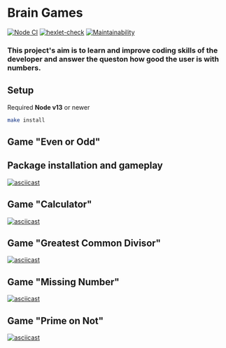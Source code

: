 
# Brain Games

[![Node CI](https://github.com/hexlet-boilerplates/nodejs-package/workflows/Node%20CI/badge.svg)](https://github.com/hexlet-boilerplates/nodejs-package/actions)
[![hexlet-check](https://github.com/utkapodsousom/frontend-project-lvl1/actions/workflows/hexlet-check.yml/badge.svg?branch=vBuild250403)](https://github.com/utkapodsousom/frontend-project-lvl1/actions/workflows/hexlet-check.yml)
[![Maintainability](https://api.codeclimate.com/v1/badges/ce8ad6313e8cd7668f69/maintainability)](https://codeclimate.com/github/utkapodsousom/frontend-project-lvl1/maintainability)

### This project's aim is to learn and improve coding skills of the developer and answer the queston how good the user is with numbers.

## Setup

Required **Node v13** or newer

```sh
make install
```

## Game "Even or Odd"
## Package installation and gameplay

[![asciicast](https://asciinema.org/a/VHLXY0gLeqYG27xpyZ6LKL1C7.svg)](https://asciinema.org/a/VHLXY0gLeqYG27xpyZ6LKL1C7)

## Game "Calculator"

[![asciicast](https://asciinema.org/a/pP9a0msPDofUcnzGE5PbHSnsK.svg)](https://asciinema.org/a/pP9a0msPDofUcnzGE5PbHSnsK)

## Game "Greatest Common Divisor"

[![asciicast](https://asciinema.org/a/1pfMtRanN5kY5S6ZcixvK3gUJ.svg)](https://asciinema.org/a/1pfMtRanN5kY5S6ZcixvK3gUJ)

## Game "Missing Number"

[![asciicast](https://asciinema.org/a/bJZp2aTecjVUU57tb0mKtM1Jg.svg)](https://asciinema.org/a/bJZp2aTecjVUU57tb0mKtM1Jg)

## Game "Prime on Not"

[![asciicast](https://asciinema.org/a/h4xyGh4lcHmkm0iOrZLql3GOk.svg)](https://asciinema.org/a/h4xyGh4lcHmkm0iOrZLql3GOk)
